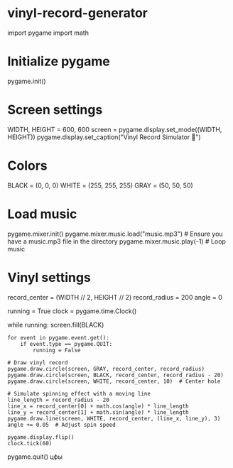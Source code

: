 # vinyl-record-generator
import pygame
import math

# Initialize pygame
pygame.init()

# Screen settings
WIDTH, HEIGHT = 600, 600
screen = pygame.display.set_mode((WIDTH, HEIGHT))
pygame.display.set_caption("Vinyl Record Simulator 🎵")

# Colors
BLACK = (0, 0, 0)
WHITE = (255, 255, 255)
GRAY = (50, 50, 50)

# Load music
pygame.mixer.init()
pygame.mixer.music.load("music.mp3")  # Ensure you have a music.mp3 file in the directory
pygame.mixer.music.play(-1)  # Loop music

# Vinyl settings
record_center = (WIDTH // 2, HEIGHT // 2)
record_radius = 200
angle = 0

running = True
clock = pygame.time.Clock()

while running:
    screen.fill(BLACK)
    
    for event in pygame.event.get():
        if event.type == pygame.QUIT:
            running = False
    
    # Draw vinyl record
    pygame.draw.circle(screen, GRAY, record_center, record_radius)
    pygame.draw.circle(screen, BLACK, record_center, record_radius - 20)
    pygame.draw.circle(screen, WHITE, record_center, 10)  # Center hole
    
    # Simulate spinning effect with a moving line
    line_length = record_radius - 20
    line_x = record_center[0] + math.cos(angle) * line_length
    line_y = record_center[1] + math.sin(angle) * line_length
    pygame.draw.line(screen, WHITE, record_center, (line_x, line_y), 3)
    angle += 0.05  # Adjust spin speed
    
    pygame.display.flip()
    clock.tick(60)

pygame.quit()
цфы
